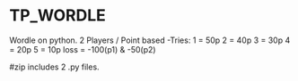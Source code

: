 # TP_WORDLE
Wordle on python.
2 Players / Point based
-Tries:
1 = 50p
2 = 40p
3 = 30p
4 = 20p
5 = 10p
loss = -100(p1) & -50(p2)

#zip includes 2 .py files.
